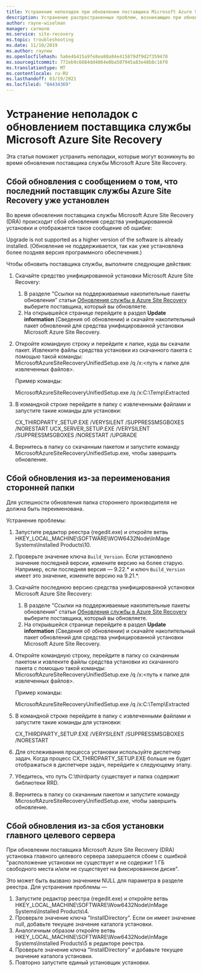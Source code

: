 ```yaml
---
title: Устранение неполадок при обновлении поставщика Microsoft Azure Site Recovery
description: Устранение распространенных проблем, возникающих при обновлении поставщика Microsoft Azure Site Recovery.
author: rayne-wiselman
manager: carmonm
ms.service: site-recovery
ms.topic: troubleshooting
ms.date: 11/10/2019
ms.author: raynew
ms.openlocfilehash: 5a6e4b415a9fe8ea80a84e415879df9d2f359478
ms.sourcegitcommit: 772eb9c6684dd4864e0ba507945a83e48b8c16f0
ms.translationtype: MT
ms.contentlocale: ru-RU
ms.lasthandoff: 03/19/2021
ms.locfileid: "84434369"
---
```

# <a name="troubleshoot-microsoft-azure-site-recovery-provider-upgrade-failures"></a>Устранение неполадок с обновлением поставщика службы Microsoft Azure Site Recovery

Эта статья поможет устранить неполадки, которые могут возникнуть во время обновления поставщика службы Microsoft Azure Site Recovery.

## <a name="the-upgrade-fails-reporting-that-the-latest-site-recovery-provider-is-already-installed"></a>Сбой обновления с сообщением о том, что последний поставщик службы Azure Site Recovery уже установлен

Во время обновления поставщика службы Microsoft Azure Site Recovery (DRA) происходит сбой обновления средства унифицированной установки и отображается такое сообщение об ошибке:

Upgrade is not supported as a higher version of the software is already installed. (Обновление не поддерживается, так как уже установлена более поздняя версия программного обеспечения.)

Чтобы обновить поставщика службы, выполните следующие действия:

1. Скачайте средство унифицированной установки Microsoft Azure Site Recovery:
   1. В разделе "Ссылки на поддерживаемые накопительные пакеты обновления" статьи [Обновления службы в Azure Site Recovery](service-updates-how-to.md#links-to-currently-supported-update-rollups) выберите поставщика, который вы обновляете.
   2. На открывшейся странице перейдите в раздел **Update information** (Сведения об обновлении) и скачайте накопительный пакет обновлений для средства унифицированной установки Microsoft Azure Site Recovery.

2. Откройте командную строку и перейдите к папке, куда вы скачали пакет. Извлеките файлы средства установки из скачанного пакета с помощью такой команды: MicrosoftAzureSiteRecoveryUnifiedSetup.exe /q /x:&lt;путь к папке для извлеченных файлов&gt;.
    
    Пример команды:

    MicrosoftAzureSiteRecoveryUnifiedSetup.exe /q /x:C:\Temp\Extracted

3. В командной строке перейдите в папку с извлеченными файлами и запустите такие команды для установки:
   
    CX_THIRDPARTY_SETUP.EXE /VERYSILENT /SUPPRESSMSGBOXES /NORESTART  UCX_SERVER_SETUP.EXE /VERYSILENT /SUPPRESSMSGBOXES /NORESTART /UPGRADE

1. Вернитесь в папку со скачанным пакетом и запустите команду MicrosoftAzureSiteRecoveryUnifiedSetup.exe, чтобы завершить обновление. 

## <a name="upgrade-failure-due-to-the-3rd-party-folder-being-renamed"></a>Сбой обновления из-за переименования сторонней папки

Для успешности обновления папка стороннего производителя не должна быть переименована.

Устранение проблемы:

1. Запустите редактор реестра (regedit.exe) и откройте ветвь HKEY_LOCAL_MACHINE\SOFTWARE\WOW6432Node\InMage Systems\Installed Products\10.
1. Проверьте значение ключа `Build_Version`. Если установлено значение последней версии, измените версию на более старую. Например, если последняя версия — 9.22.\* и ключ `Build_Version` имеет это значение, измените версию на 9.21.\*.
1. Скачайте последнюю версию средства унифицированной установки Microsoft Azure Site Recovery:
   1. В разделе "Ссылки на поддерживаемые накопительные пакеты обновления" статьи [Обновления службы в Azure Site Recovery](service-updates-how-to.md#links-to-currently-supported-update-rollups) выберите поставщика, который вы обновляете.
   2. На открывшейся странице перейдите в раздел **Update information** (Сведения об обновлении) и скачайте накопительный пакет обновлений для средства унифицированной установки Microsoft Azure Site Recovery.
1. Откройте командную строку, перейдите в папку со скачанным пакетом и извлеките файлы средства установки из скачанного пакета с помощью такой команды: MicrosoftAzureSiteRecoveryUnifiedSetup.exe /q /x:&lt;путь к папке для извлеченных файлов&gt;.

    Пример команды:

    MicrosoftAzureSiteRecoveryUnifiedSetup.exe /q /x:C:\Temp\Extracted

1. В командной строке перейдите в папку с извлеченными файлами и запустите такие команды для установки:
   
    CX_THIRDPARTY_SETUP.EXE /VERYSILENT /SUPPRESSMSGBOXES /NORESTART

1. Для отслеживания процесса установки используйте диспетчер задач. Когда процесс CX_THIRDPARTY_SETUP.EXE больше не будет отображаться в диспетчере задач, перейдите к следующему этапу.
1. Убедитесь, что путь C:\thirdparty существует и папка содержит библиотеки RRD.
1. Вернитесь в папку со скачанным пакетом и запустите команду MicrosoftAzureSiteRecoveryUnifiedSetup.exe, чтобы завершить обновление.

## <a name="upgrade-failure-due-to-master-target-installation-failure"></a>Сбой обновления из-за сбоя установки главного целевого сервера

При обновлении поставщика Microsoft Azure Site Recovery (DRA) установка главного целевого сервера завершается сбоем с ошибкой "расположение установки не существует и не содержит 1 ГБ свободного места и/или не существует на фиксированном диске".

Это может быть вызвано значением NULL для параметра в разделе реестра. Для устранения проблемы —

1. Запустите редактор реестра (regedit.exe) и откройте ветвь HKEY_LOCAL_MACHINE\SOFTWARE\Wow6432Node\InMage Systems\Installed Products\4.
1. Проверьте значение ключа "InstallDirectory". Если он имеет значение null, добавьте текущее значение каталога установки.
1. Аналогичным образом откройте ветвь HKEY_LOCAL_MACHINE\SOFTWARE\Wow6432Node\InMage Systems\Installed Products\5 в редакторе реестра.
1. Проверьте значение ключа "InstallDirectory" и добавьте текущее значение каталога установки.
1. Повторно запустите единый установщик установки.
